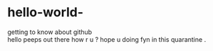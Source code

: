 # hello-world-
getting to know about github  
hello peeps out there how r u ? hope u doing fyn in this quarantine .
